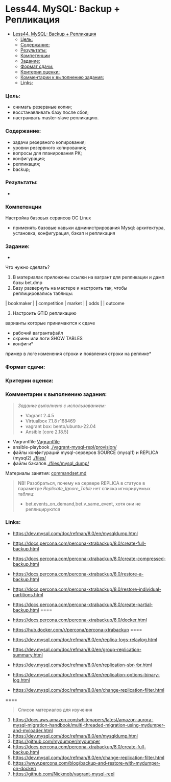 # Less44. MySQL: Backup + Репликация
- [Less44. MySQL: Backup + Репликация](#less44-mysql-backup--репликация)
    - [Цель:](#цель)
    - [Содержание:](#содержание)
    - [Результаты:](#результаты)
    - [Компетенции](#компетенции)
    - [Задание:](#задание)
    - [Формат сдачи:](#формат-сдачи)
    - [Критерии оценки:](#критерии-оценки)
    - [Комментарии к выполнению задания:](#комментарии-к-выполнению-задания)
    - [Links:](#links)

### Цель: 
- снимать резервные копии;
- восстанавливать базу после сбоя;
- настраивать master-slave репликацию.
  
### Содержание:
- задачи резервного копирования;
- уровни резервного копирования;
- вопросы для планирования РК;
- конфигурация;
- репликация;
- backup;
 
### Результаты:
- 
### Компетенции

Настройка базовых сервисов ОС Linux
  - применять базовые навыки администрирования Mysql: архитектура, установка, конфигурация, бэкап и репликация

### Задание:
-
Что нужно сделать?

1) В материалах приложены ссылки на вагрант для репликации и дамп базы bet.dmp
2) Базу развернуть на мастере и настроить так, чтобы реплицировались таблицы:

| bookmaker          |
| competition        |
 market              |
| odds               |
| outcome

3) Настроить GTID репликацию

варианты которые принимаются к сдаче
  -  рабочий вагрантафайл
  -  скрины или логи SHOW TABLES
  -  конфиги*

пример в логе изменения строки и появления строки на реплике*

### Формат сдачи: 

### Критерии оценки:

### Комментарии к выполнению задания:
> _Задание выполнено с использованием:_
> - Vagrant 2.4.5
> - Virtualbox 7.1.8 r168469
> - vagrant box: bento/ubuntu-22.04
> - Ansible [core 2.18.5]

- Vagrantfile [Vagrantfile](./vagrant-mysql-repl/Vagrantfile)
- ansible-playbook [./vagrant-mysql-repl/provision/](./vagrant-mysql-repl/provision/)
- файлы конфигураций mysql-серверов SOURCE (mysql1) и REPLICA (mysql2) [./files/](./files/)
- файлы бэкапов [./files/mysql_dump/](./files/mysql_dump/)

Материалы занятия:
[commandset.md](./appendix/commandset.md)

> NB! Разобраться, почему на сервере REPLICA в статусе в параметре _Replicate_Ignore_Table_ нет списка игнорируемых таблиц:
> - bet.events_on_demand,bet.v_same_event, хотя они не реплицируются

### Links:

- https://dev.mysql.com/doc/refman/8.0/en/mysqldump.html
- https://docs.percona.com/percona-xtrabackup/8.0/create-full-backup.html
- https://docs.percona.com/percona-xtrabackup/8.0/create-compressed-backup.html
- https://docs.percona.com/percona-xtrabackup/8.0/restore-a-backup.html
- https://docs.percona.com/percona-xtrabackup/8.0/restore-individual-partitions.html
- https://docs.percona.com/percona-xtrabackup/8.0/create-partial-backup.html
====
- https://docs.percona.com/percona-xtrabackup/8.0/docker.html
- https://hub.docker.com/r/percona/percona-xtrabackup
====
- https://dev.mysql.com/doc/refman/8.0/en/replica-logs-relaylog.html

- https://dev.mysql.com/doc/refman/8.0/en/group-replication-summary.html
- https://dev.mysql.com/doc/refman/8.0/en/replication-sbr-rbr.html
- https://dev.mysql.com/doc/refman/8.0/en/replication-options-binary-log.html
- https://dev.mysql.com/doc/refman/8.0/en/change-replication-filter.html

====

> Список материалов для изучения
1. https://docs.aws.amazon.com/whitepapers/latest/amazon-aurora-mysql-migration-handbook/multi-threaded-migration-using-mydumper-and-myloader.html
2. https://dev.mysql.com/doc/refman/8.0/en/mysqldump.html
3. https://github.com/mydumper/mydumper
4. https://docs.percona.com/percona-xtrabackup/8.0/create-full-backup.html
5. https://dev.mysql.com/doc/refman/8.0/en/change-replication-filter.html
6. https://www.percona.com/blog/backup-and-restore-with-mydumper-on-docker/
7. https://github.com/Nickmob/vagrant-mysql-repl
